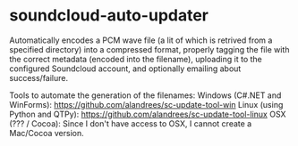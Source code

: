 soundcloud-auto-updater
=======================

Automatically encodes a PCM wave file (a lit of which is retrived from a specified directory) into a compressed format, properly tagging the file with the correct metadata (encoded into the filename), uploading it to the configured Soundcloud account, and optionally emailing about success/failure.

Tools to automate the generation of the filenames:
Windows (C#.NET and WinForms): https://github.com/alandrees/sc-update-tool-win
Linux (using Python and QTPy): https://github.com/alandrees/sc-update-tool-linux
OSX (??? / Cocoa): Since I don't have access to OSX, I cannot create a Mac/Cocoa version.
